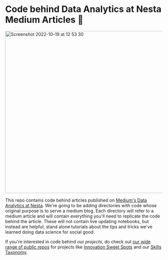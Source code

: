 # Code behind **Data Analytics at Nesta** Medium Articles :wave:

<img width="520" alt="Screenshot 2022-10-19 at 12 53 30" src="https://user-images.githubusercontent.com/46863334/196672092-d7b07034-4078-473d-9fb3-4992c97b71b4.png">

This repo contains code behind articles published on [Medium's Data Analytics at Nesta](https://medium.com/data-analytics-at-nesta). We're going to be adding directories with code whose original purpose is to serve a medium blog. Each directory will refer to a medium article and will contain everything you'll need to replicate the code behind the article. These will not contain live updating notebooks, but instead are helpful, stand alone tutorials about the tips and tricks we've learned doing data science for social good. 

If you're interested in code behind our _projects_, do check out [our wide range of public repos](https://github.com/nestauk) for projects like [Innovation Sweet Spots](https://github.com/nestauk/innovation_sweet_spots) and our [Skills Taxonomy](https://github.com/nestauk/skills-taxonomy-v2).   